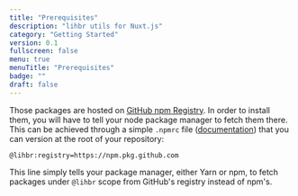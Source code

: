 ```yaml
---
title: "Prerequisites"
description: "lihbr utils for Nuxt.js"
category: "Getting Started"
version: 0.1
fullscreen: false
menu: true
menuTitle: "Prerequisites"
badge: ""
draft: false
---
```


Those packages are hosted on [GitHub npm Registry](https://github.com/features/packages). In order to install them, you will have to tell your node package manager to fetch them there. This can be achieved through a simple `.npmrc` file ([documentation](https://docs.npmjs.com/configuring-npm/npmrc.html)) that you can version at the root of your repository:

```apacheconf[.npmrc]
@lihbr:registry=https://npm.pkg.github.com
```

This line simply tells your package manager, either Yarn or npm, to fetch packages under `@lihbr` scope from GitHub's registry instead of npm's.
